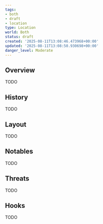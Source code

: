 ```yaml
---
tags:
- both
- draft
- location
type: Location
world: Both
status: draft
created: '2025-08-11T13:08:46.473968+00:00'
updated: '2025-08-11T13:08:50.930698+00:00'
danger_level: Moderate
---
```



## Overview

TODO
## History

TODO
## Layout

TODO
## Notables

TODO
## Threats

TODO
## Hooks

TODO
